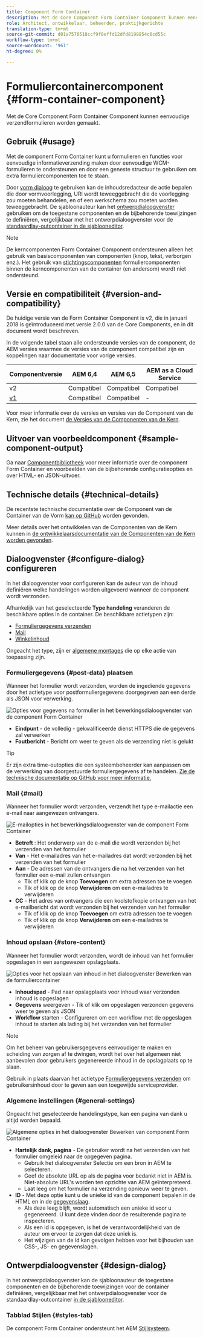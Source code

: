 ```yaml
---
title: Component Form Container
description: Met de Core Component Form Container Component kunnen eenvoudige verzendformulieren worden gemaakt.
role: Architect, ontwikkelaar, beheerder, praktijkgerichte
translation-type: tm+mt
source-git-commit: d01a7576518ccf9f0effd12dfd8198854c6cd55c
workflow-type: tm+mt
source-wordcount: '961'
ht-degree: 0%

---
```



# Formuliercontainercomponent {#form-container-component}

Met de Core Component Form Container Component kunnen eenvoudige verzendformulieren worden gemaakt.

## Gebruik {#usage}

Met de component Form Container kunt u formulieren en functies voor eenvoudige informatieverzending maken door eenvoudige WCM-formulieren te ondersteunen en door een geneste structuur te gebruiken om extra formuliercomponenten toe te staan.

Door [vorm dialoog](#configure-dialog) te gebruiken kan de inhoudsredacteur de actie bepalen die door vormvoorlegging, URl wordt teweeggebracht die de voorlegging zou moeten behandelen, en of een werkschema zou moeten worden teweeggebracht. De sjabloonauteur kan het [ontwerpdialoogvenster](#design-dialog) gebruiken om de toegestane componenten en de bijbehorende toewijzingen te definiëren, vergelijkbaar met het ontwerpdialoogvenster voor de [standaardlay-outcontainer in de sjablooneditor](https://docs.adobe.com/content/help/en/experience-manager-cloud-service/sites/authoring/features/templates.html).

>[!NOTE]
>
>De kerncomponenten Form Container Component ondersteunen alleen het gebruik van basiscomponenten van componenten (knop, tekst, verborgen enz.). Het gebruik van [stichtingscomponenten](https://docs.adobe.com/content/help/en/experience-manager-65/authoring/siteandpage/default-components-foundation.html) formuliercomponenten binnen de kerncomponenten van de container (en andersom) wordt niet ondersteund.

## Versie en compatibiliteit {#version-and-compatibility}

De huidige versie van de Form Container Component is v2, die in januari 2018 is geïntroduceerd met versie 2.0.0 van de Core Components, en in dit document wordt beschreven.

In de volgende tabel staan alle ondersteunde versies van de component, de AEM versies waarmee de versies van de component compatibel zijn en koppelingen naar documentatie voor vorige versies.

| Componentversie | AEM 6,4 | AEM 6,5 | AEM as a Cloud Service |
|--- |--- |--- |---|
| v2 | Compatibel | Compatibel | Compatibel |
| [v1](/help/components/v1/form-container-v1.md) | Compatibel | Compatibel | - |

Voor meer informatie over de versies en versies van de Component van de Kern, zie het document [de Versies van de Componenten van de Kern](/help/versions.md).

## Uitvoer van voorbeeldcomponent {#sample-component-output}

Ga naar [Componentbibliotheek](https://adobe.com/go/aem_cmp_library_form_container) voor meer informatie over de component Form Container en voorbeelden van de bijbehorende configuratieopties en over HTML- en JSON-uitvoer.

## Technische details {#technical-details}

De recentste technische documentatie over de Component van de Container van de Vorm [kan op GitHub](https://adobe.com/go/aem_cmp_tech_form_container_v2) worden gevonden.

Meer details over het ontwikkelen van de Componenten van de Kern kunnen in [de ontwikkelaarsdocumentatie van de Componenten van de Kern worden gevonden](/help/developing/overview.md).

## Dialoogvenster {#configure-dialog} configureren

In het dialoogvenster voor configureren kan de auteur van de inhoud definiëren welke handelingen worden uitgevoerd wanneer de component wordt verzonden.

Afhankelijk van het geselecteerde **Type handeling** veranderen de beschikbare opties in de container. De beschikbare actietypen zijn:

* [Formuliergegevens verzenden](#post-data)
* [Mail](#mail)
* [Winkelinhoud](#store-content)

Ongeacht het type, zijn er [algemene montages](#general-settings) die op elke actie van toepassing zijn.

### Formuliergegevens {#post-data} plaatsen

Wanneer het formulier wordt verzonden, worden de ingediende gegevens door het actietype voor postformuliergegevens doorgegeven aan een derde als JSON voor verwerking.

![Opties voor gegevens na formulier in het bewerkingsdialoogvenster van de component Form Container](/help/assets/form-container-edit-post.png)

* **Eindpunt**  - de volledig - gekwalificeerde dienst HTTPS die de gegevens zal verwerken
* **Foutbericht**  - Bericht om weer te geven als de verzending niet is gelukt

>[!TIP]
>Er zijn extra time-outopties die een systeembeheerder kan aanpassen om de verwerking van doorgestuurde formuliergegevens af te handelen. [Zie de technische documentatie op GitHub voor meer informatie.](https://github.com/adobe/aem-core-wcm-components/tree/master/content/src/content/jcr_root/apps/core/wcm/components/form/actions/rpc)

### Mail {#mail}

Wanneer het formulier wordt verzonden, verzendt het type e-mailactie een e-mail naar aangewezen ontvangers.

![E-mailopties in het bewerkingsdialoogvenster van de component Form Container](/help/assets/form-container-edit-mail.png)

* **Betreft** : Het onderwerp van de e-mail die wordt verzonden bij het verzenden van het formulier
* **Van** - Het e-mailadres van het e-mailadres dat wordt verzonden bij het verzenden van het formulier
* **Aan**  - De adressen van de ontvangers die na het verzenden van het formulier een e-mail zullen ontvangen
   * Tik of klik op de knop **Toevoegen** om extra adressen toe te voegen
   * Tik of klik op de knop **Verwijderen** om een e-mailadres te verwijderen
* **CC** - Het adres van ontvangers die een koolstofkopie ontvangen van het e-mailbericht dat wordt verzonden bij het verzenden van het formulier
   * Tik of klik op de knop **Toevoegen** om extra adressen toe te voegen
   * Tik of klik op de knop **Verwijderen** om een e-mailadres te verwijderen

### Inhoud opslaan {#store-content}

Wanneer het formulier wordt verzonden, wordt de inhoud van het formulier opgeslagen in een aangewezen opslagplaats.

![Opties voor het opslaan van inhoud in het dialoogvenster Bewerken van de formuliercontainer](/help/assets/form-container-edit-store.png)

* **Inhoudspad**  - Pad naar opslagplaats voor inhoud waar verzonden inhoud is opgeslagen
* **Gegevens**  weergeven - Tik of klik om opgeslagen verzonden gegevens weer te geven als JSON
* **Workflow**  starten - Configureren om een workflow met de opgeslagen inhoud te starten als lading bij het verzenden van het formulier

>[!NOTE]
>
>Om het beheer van gebruikersgegevens eenvoudiger te maken en scheiding van zorgen af te dwingen, wordt het over het algemeen niet aanbevolen door gebruikers gegenereerde inhoud in de opslagplaats op te slaan.
>
>Gebruik in plaats daarvan het actietype [Formuliergegevens verzenden](#post-data) om gebruikersinhoud door te geven aan een toegewijde serviceprovider.

### Algemene instellingen {#general-settings}

Ongeacht het geselecteerde handelingstype, kan een pagina van dank u altijd worden bepaald.

![Algemene opties in het dialoogvenster Bewerken van component Form Container](/help/assets/form-container-edit-general.png)

* **Hartelijk dank, pagina**  - De gebruiker wordt na het verzenden van het formulier omgeleid naar de opgegeven pagina.
   * Gebruik het dialoogvenster Selectie om een bron in AEM te selecteren.
   * Geef de absolute URL op als de pagina voor bedankt niet in AEM is. Niet-absolute URL&#39;s worden ten opzichte van AEM geïnterpreteerd.
   * Laat leeg om het formulier na verzending opnieuw weer te geven.
* **ID**  - Met deze optie kunt u de unieke id van de component bepalen in de HTML en in de  [gegevenslaag](/help/developing/data-layer/overview.md).
   * Als deze leeg blijft, wordt automatisch een unieke id voor u gegenereerd. U kunt deze vinden door de resulterende pagina te inspecteren.
   * Als een id is opgegeven, is het de verantwoordelijkheid van de auteur om ervoor te zorgen dat deze uniek is.
   * Het wijzigen van de id kan gevolgen hebben voor het bijhouden van CSS-, JS- en gegevenslagen.

## Ontwerpdialoogvenster {#design-dialog}

In het ontwerpdialoogvenster kan de sjabloonauteur de toegestane componenten en de bijbehorende toewijzingen voor de container definiëren, vergelijkbaar met het ontwerpdialoogvenster voor de standaardlay-outcontainer [in de sjablooneditor](https://docs.adobe.com/content/help/en/experience-manager-cloud-service/sites/authoring/features/templates.html).

### Tabblad Stijlen {#styles-tab}

De component Form Container ondersteunt het AEM [Stijlsysteem](/help/get-started/authoring.md#component-styling).
